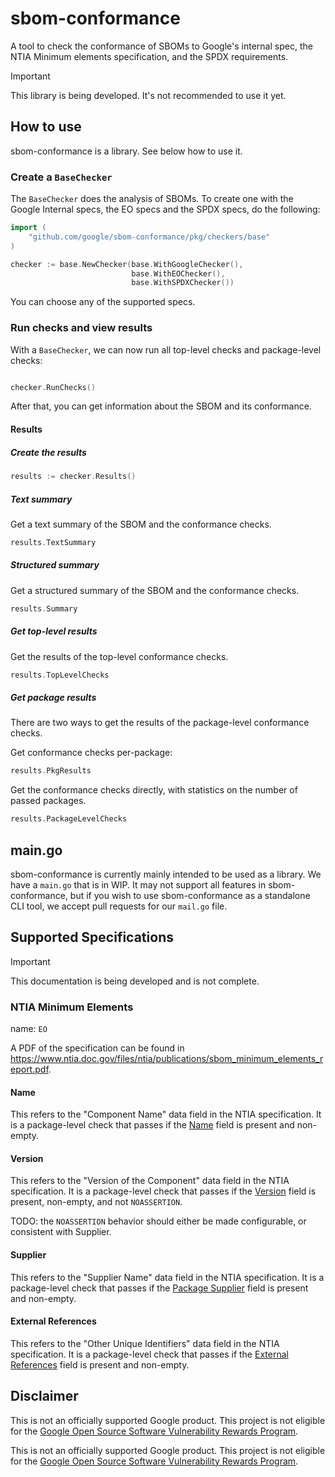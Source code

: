 # sbom-conformance

A tool to check the conformance of SBOMs to Google's internal spec, the NTIA Minimum elements specification, and the SPDX requirements.

> [!IMPORTANT]  
> This library is being developed. It's not recommended to use it yet.

## How to use

sbom-conformance is a library. See below how to use it.

### Create a `BaseChecker`

The `BaseChecker` does the analysis of SBOMs. To create one with the Google Internal specs, the EO specs and the SPDX specs, do the following:

```go
import (
	"github.com/google/sbom-conformance/pkg/checkers/base"
)

checker := base.NewChecker(base.WithGoogleChecker(),
                           base.WithEOChecker(),
                           base.WithSPDXChecker())


```

You can choose any of the supported specs.

### Run checks and view results

With a `BaseChecker`, we can now run all top-level checks and package-level checks:

```go

checker.RunChecks()

```

After that, you can get information about the SBOM and its conformance.

#### Results

##### Create the results

```go
results := checker.Results()
```

##### Text summary

Get a text summary of the SBOM and the conformance checks.

```go
results.TextSummary
```

##### Structured summary

Get a structured summary of the SBOM and the conformance checks.

```go
results.Summary
```

##### Get top-level results

Get the results of the top-level conformance checks.

```go
results.TopLevelChecks
```

##### Get package results

There are two ways to get the results of the package-level conformance checks.

Get conformance checks per-package:

```go
results.PkgResults
```

Get the conformance checks directly, with statistics on the number of passed packages.

```go
results.PackageLevelChecks
```

## main.go

sbom-conformance is currently mainly intended to be used as a library. We have a `main.go` that is in WIP. It may not support all features in sbom-conformance, but if you wish to use sbom-conformance as a standalone CLI tool, we accept pull requests for our `mail.go` file.

## Supported Specifications

> [!IMPORTANT]  
> This documentation is being developed and is not complete.

### NTIA Minimum Elements

name: `EO`

A PDF of the specification can be found in https://www.ntia.doc.gov/files/ntia/publications/sbom_minimum_elements_report.pdf.

#### Name

This refers to the "Component Name" data field in the NTIA specification. It is a package-level check that passes if the [Name](https://spdx.github.io/spdx-spec/v2.3/package-information/#71-package-name-field) field is present and non-empty.

#### Version

This refers to the "Version of the Component" data field in the NTIA specification. It is a package-level check that passes if the [Version](https://spdx.github.io/spdx-spec/v2.3/package-information/#73-package-version-field) field is present, non-empty, and not `NOASSERTION`.

TODO: the `NOASSERTION` behavior should either be made configurable, or consistent with Supplier.

#### Supplier

This refers to the "Supplier Name" data field in the NTIA specification. It is a package-level check that passes if the [Package Supplier](https://spdx.github.io/spdx-spec/v2.3/package-information/#75-package-supplier-field) field is present and non-empty.

#### External References

This refers to the "Other Unique Identifiers" data field in the NTIA specification. It is a package-level check that passes if the [External References](https://spdx.github.io/spdx-spec/v2.3/package-information/#721-external-reference-field) field is present and non-empty.

## Disclaimer

This is not an officially supported Google product. This project is not eligible for the [Google Open Source Software Vulnerability Rewards Program](https://bughunters.google.com/open-source-security).

This is not an officially supported Google product. This project is not eligible for the [Google Open Source Software Vulnerability Rewards Program](https://bughunters.google.com/open-source-security).
